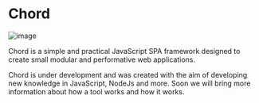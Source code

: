 # Chord

![image](https://drive.google.com/uc?export=view&id=1AWiHspSV--VYygGJI3b9Vgs6870XnePF)

Chord is a simple and practical JavaScript SPA framework designed to create small modular and performative web applications.

Chord is under development and was created with the aim of developing new knowledge in JavaScript, NodeJs and more. Soon we will bring more information about how a tool works and how it works.
